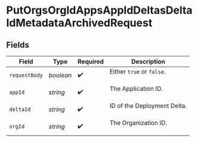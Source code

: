 # PutOrgsOrgIdAppsAppIdDeltasDeltaIdMetadataArchivedRequest


## Fields

| Field                         | Type                          | Required                      | Description                   |
| ----------------------------- | ----------------------------- | ----------------------------- | ----------------------------- |
| `requestBody`                 | *boolean*                     | :heavy_check_mark:            | Either `true` or `false`.<br/><br/> |
| `appId`                       | *string*                      | :heavy_check_mark:            | The Application ID.<br/><br/> |
| `deltaId`                     | *string*                      | :heavy_check_mark:            | ID of the Deployment Delta.<br/><br/> |
| `orgId`                       | *string*                      | :heavy_check_mark:            | The Organization ID.<br/><br/> |